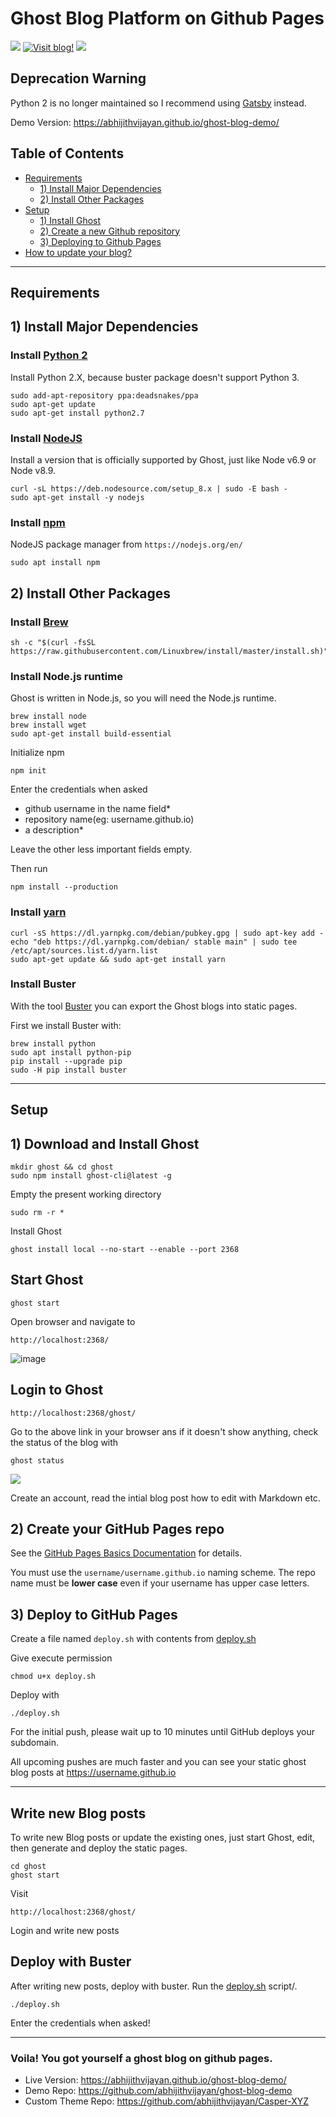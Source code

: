 # Ghost Blog Platform on Github Pages

[![](https://img.shields.io/badge/last--update-June--2019-red.svg)](https://github.com/abhijithvijayan/ghost-on-github-pages/commits/master)
[![Visit blog!](https://img.shields.io/badge/visit-blog-blue.svg)](https://github.com/abhijithvijayan/ghost-blog-demo/)
[![](https://img.shields.io/twitter/follow/_abhijithv.svg?label=Follow&style=social)](https://twitter.com/_abhijithv)

## Deprecation Warning
Python 2 is no longer maintained so I recommend using [Gatsby](https://www.gatsbyjs.org/) instead.

Demo Version: https://abhijithvijayan.github.io/ghost-blog-demo/

## Table of Contents

- [Requirements](#requirements)
  - [1) Install Major Dependencies](#1-Install-Major-Dependencies)
  - [2) Install Other Packages](#2-Install-Other-Packages)
- [Setup](#setup)
  - [1) Install Ghost](#1-Download-and-Install-Ghost)
  - [2) Create a new Github repository](#2-Create-your-GitHub-Pages-repo)
  - [3) Deploying to Github Pages](#3-Deploy-to-GitHub-Pages)
- [How to update your blog?](#Write-new-Blog-posts)

<hr />

## Requirements

## 1) Install Major Dependencies

### Install [Python 2](https://www.python.org/download/releases/2.7.2/)

Install Python 2.X, because buster package doesn't support Python 3.

```
sudo add-apt-repository ppa:deadsnakes/ppa
sudo apt-get update
sudo apt-get install python2.7
```

### Install [NodeJS](https://docs.ghost.org/docs/supported-node-versions)

Install a version that is officially supported by Ghost, just like Node v6.9 or Node v8.9.

```
curl -sL https://deb.nodesource.com/setup_8.x | sudo -E bash -
sudo apt-get install -y nodejs
```

### Install [npm](https://nodejs.org/en/)

NodeJS package manager from `https://nodejs.org/en/`

```
sudo apt install npm
```

## 2) Install Other Packages

### Install [Brew](https://docs.brew.sh/Homebrew-on-Linux#install)

```
sh -c "$(curl -fsSL https://raw.githubusercontent.com/Linuxbrew/install/master/install.sh)"
```

### Install Node.js runtime

Ghost is written in Node.js, so you will need the Node.js runtime.

```
brew install node
brew install wget
sudo apt-get install build-essential
```

Initialize npm

```
npm init
```

Enter the credentials when asked

- github username in the name field\*
- repository name(eg: username.github.io)
- a description\*

Leave the other less important fields empty.

Then run

```
npm install --production
```

### Install [yarn](https://yarnpkg.com/lang/en/docs/install/#debian-stable)

```
curl -sS https://dl.yarnpkg.com/debian/pubkey.gpg | sudo apt-key add -
echo "deb https://dl.yarnpkg.com/debian/ stable main" | sudo tee /etc/apt/sources.list.d/yarn.list
sudo apt-get update && sudo apt-get install yarn
```

### Install Buster

With the tool [Buster](https://github.com/axitkhurana/buster) you can export the Ghost blogs into static pages.

First we install Buster with:

```
brew install python
sudo apt install python-pip
pip install --upgrade pip
sudo -H pip install buster
```

<hr />

## Setup

## 1) Download and Install Ghost

```
mkdir ghost && cd ghost
sudo npm install ghost-cli@latest -g
```

Empty the present working directory

```
sudo rm -r *
```

Install Ghost

```
ghost install local --no-start --enable --port 2368
```

## Start Ghost

```
ghost start
```

Open browser and navigate to

```
http://localhost:2368/
```

![image](https://preview.ibb.co/no4n5U/desktop.jpg)

## Login to Ghost

```
http://localhost:2368/ghost/
```

Go to the above link in your browser ans if it doesn't show anything, check the status of the blog with

```
ghost status
```

![](https://i.imgur.com/OeAsLDw.png)

Create an account, read the intial blog post how to edit with Markdown etc.

## 2) Create your GitHub Pages repo

See the [GitHub Pages Basics Documentation](https://help.github.com/categories/20/articles) for details.

You must use the `username/username.github.io` naming scheme. The repo name must be **lower case** even if your username has upper case letters.

## 3) Deploy to GitHub Pages

Create a file named `deploy.sh` with contents from [deploy.sh](deploy.sh)

Give execute permission

```
chmod u+x deploy.sh
```

Deploy with

```
./deploy.sh
```

For the initial push, please wait up to 10 minutes until GitHub deploys your subdomain.

All upcoming pushes are much faster and you can see your static ghost blog posts at https://username.github.io

<hr />

## Write new Blog posts

To write new Blog posts or update the existing ones, just start Ghost, edit, then generate and deploy the static pages.

```
cd ghost
ghost start
```

Visit

```
http://localhost:2368/ghost/
```

Login and write new posts

## Deploy with Buster

After writing new posts, deploy with buster.
Run the [deploy.sh](deploy.sh) script/.

```
./deploy.sh
```

Enter the credentials when asked!

<hr />

### Voila! You got yourself a ghost blog on github pages.

- Live Version: https://abhijithvijayan.github.io/ghost-blog-demo/
- Demo Repo: https://github.com/abhijithvijayan/ghost-blog-demo
- Custom Theme Repo: https://github.com/abhijithvijayan/Casper-XYZ

<!-- #### N.B. I made a script [deploy.sh](https://raw.githubusercontent.com/abhijithvijayan/ghost-on-github-pages/master/deploy.sh) for easiness. -->

<!--
My Blog also has a **Progressive Web App** and so I had to modify the `deploy.sh` script, `themes`, `header`, `footer` for PWA.
For comments I used [Gitment](https://github.com/imsun/gitment)
-->
